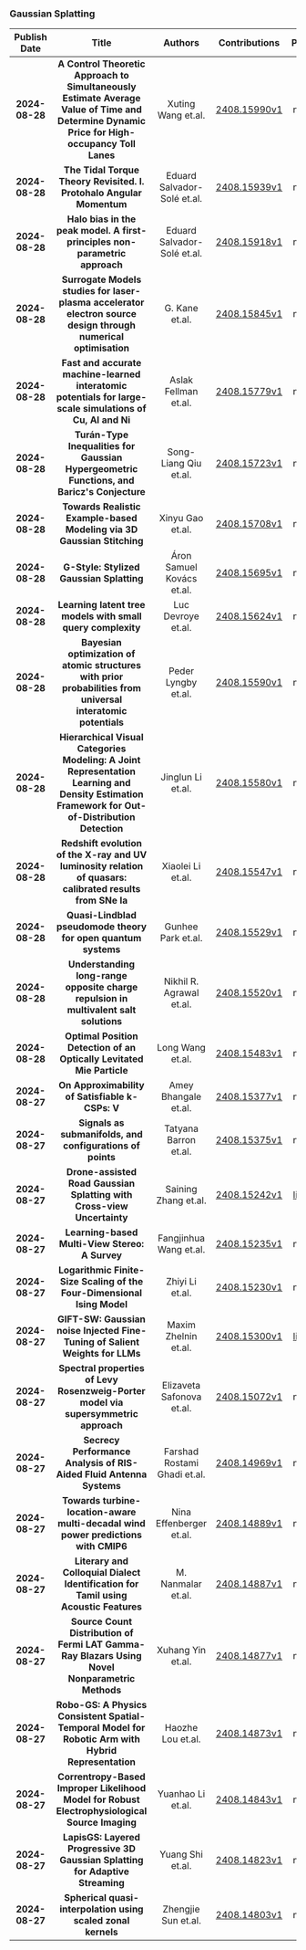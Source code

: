 
### Gaussian Splatting
|Publish Date|Title|Authors|Contributions|PDF|Code|
| :---: | :---: | :---: | :---: | :---: | :---: |
|**2024-08-28**|**A Control Theoretic Approach to Simultaneously Estimate Average Value of Time and Determine Dynamic Price for High-occupancy Toll Lanes**|Xuting Wang et.al.|[2408.15990v1](http://arxiv.org/abs/2408.15990v1)|null|
|**2024-08-28**|**The Tidal Torque Theory Revisited. I. Protohalo Angular Momentum**|Eduard Salvador-Solé et.al.|[2408.15939v1](http://arxiv.org/abs/2408.15939v1)|null|
|**2024-08-28**|**Halo bias in the peak model. A first-principles non-parametric approach**|Eduard Salvador-Solé et.al.|[2408.15918v1](http://arxiv.org/abs/2408.15918v1)|null|
|**2024-08-28**|**Surrogate Models studies for laser-plasma accelerator electron source design through numerical optimisation**|G. Kane et.al.|[2408.15845v1](http://arxiv.org/abs/2408.15845v1)|null|
|**2024-08-28**|**Fast and accurate machine-learned interatomic potentials for large-scale simulations of Cu, Al and Ni**|Aslak Fellman et.al.|[2408.15779v1](http://arxiv.org/abs/2408.15779v1)|null|
|**2024-08-28**|**Turán-Type Inequalities for Gaussian Hypergeometric Functions, and Baricz's Conjecture**|Song-Liang Qiu et.al.|[2408.15723v1](http://arxiv.org/abs/2408.15723v1)|null|
|**2024-08-28**|**Towards Realistic Example-based Modeling via 3D Gaussian Stitching**|Xinyu Gao et.al.|[2408.15708v1](http://arxiv.org/abs/2408.15708v1)|null|
|**2024-08-28**|**G-Style: Stylized Gaussian Splatting**|Áron Samuel Kovács et.al.|[2408.15695v1](http://arxiv.org/abs/2408.15695v1)|null|
|**2024-08-28**|**Learning latent tree models with small query complexity**|Luc Devroye et.al.|[2408.15624v1](http://arxiv.org/abs/2408.15624v1)|null|
|**2024-08-28**|**Bayesian optimization of atomic structures with prior probabilities from universal interatomic potentials**|Peder Lyngby et.al.|[2408.15590v1](http://arxiv.org/abs/2408.15590v1)|null|
|**2024-08-28**|**Hierarchical Visual Categories Modeling: A Joint Representation Learning and Density Estimation Framework for Out-of-Distribution Detection**|Jinglun Li et.al.|[2408.15580v1](http://arxiv.org/abs/2408.15580v1)|null|
|**2024-08-28**|**Redshift evolution of the X-ray and UV luminosity relation of quasars: calibrated results from SNe Ia**|Xiaolei Li et.al.|[2408.15547v1](http://arxiv.org/abs/2408.15547v1)|null|
|**2024-08-28**|**Quasi-Lindblad pseudomode theory for open quantum systems**|Gunhee Park et.al.|[2408.15529v1](http://arxiv.org/abs/2408.15529v1)|null|
|**2024-08-28**|**Understanding long-range opposite charge repulsion in multivalent salt solutions**|Nikhil R. Agrawal et.al.|[2408.15520v1](http://arxiv.org/abs/2408.15520v1)|null|
|**2024-08-28**|**Optimal Position Detection of an Optically Levitated Mie Particle**|Long Wang et.al.|[2408.15483v1](http://arxiv.org/abs/2408.15483v1)|null|
|**2024-08-27**|**On Approximability of Satisfiable k-CSPs: V**|Amey Bhangale et.al.|[2408.15377v1](http://arxiv.org/abs/2408.15377v1)|null|
|**2024-08-27**|**Signals as submanifolds, and configurations of points**|Tatyana Barron et.al.|[2408.15375v1](http://arxiv.org/abs/2408.15375v1)|null|
|**2024-08-27**|**Drone-assisted Road Gaussian Splatting with Cross-view Uncertainty**|Saining Zhang et.al.|[2408.15242v1](http://arxiv.org/abs/2408.15242v1)|[link](https://github.com/sainingzhang/uc-gs)|
|**2024-08-27**|**Learning-based Multi-View Stereo: A Survey**|Fangjinhua Wang et.al.|[2408.15235v1](http://arxiv.org/abs/2408.15235v1)|null|
|**2024-08-27**|**Logarithmic Finite-Size Scaling of the Four-Dimensional Ising Model**|Zhiyi Li et.al.|[2408.15230v1](http://arxiv.org/abs/2408.15230v1)|null|
|**2024-08-27**|**GIFT-SW: Gaussian noise Injected Fine-Tuning of Salient Weights for LLMs**|Maxim Zhelnin et.al.|[2408.15300v1](http://arxiv.org/abs/2408.15300v1)|[link](https://github.com/On-Point-RND/GIFT_SW)|
|**2024-08-27**|**Spectral properties of Levy Rosenzweig-Porter model via supersymmetric approach**|Elizaveta Safonova et.al.|[2408.15072v1](http://arxiv.org/abs/2408.15072v1)|null|
|**2024-08-27**|**Secrecy Performance Analysis of RIS-Aided Fluid Antenna Systems**|Farshad Rostami Ghadi et.al.|[2408.14969v1](http://arxiv.org/abs/2408.14969v1)|null|
|**2024-08-27**|**Towards turbine-location-aware multi-decadal wind power predictions with CMIP6**|Nina Effenberger et.al.|[2408.14889v1](http://arxiv.org/abs/2408.14889v1)|null|
|**2024-08-27**|**Literary and Colloquial Dialect Identification for Tamil using Acoustic Features**|M. Nanmalar et.al.|[2408.14887v1](http://arxiv.org/abs/2408.14887v1)|null|
|**2024-08-27**|**Source Count Distribution of Fermi LAT Gamma-Ray Blazars Using Novel Nonparametric Methods**|Xuhang Yin et.al.|[2408.14877v1](http://arxiv.org/abs/2408.14877v1)|null|
|**2024-08-27**|**Robo-GS: A Physics Consistent Spatial-Temporal Model for Robotic Arm with Hybrid Representation**|Haozhe Lou et.al.|[2408.14873v1](http://arxiv.org/abs/2408.14873v1)|null|
|**2024-08-27**|**Correntropy-Based Improper Likelihood Model for Robust Electrophysiological Source Imaging**|Yuanhao Li et.al.|[2408.14843v1](http://arxiv.org/abs/2408.14843v1)|null|
|**2024-08-27**|**LapisGS: Layered Progressive 3D Gaussian Splatting for Adaptive Streaming**|Yuang Shi et.al.|[2408.14823v1](http://arxiv.org/abs/2408.14823v1)|null|
|**2024-08-27**|**Spherical quasi-interpolation using scaled zonal kernels**|Zhengjie Sun et.al.|[2408.14803v1](http://arxiv.org/abs/2408.14803v1)|null|

